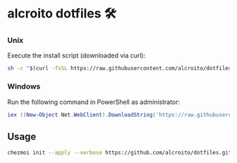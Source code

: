 # alcroito dotfiles 🛠

### Unix

Execute the install script (downloaded via curl):

```bash
sh -c "$(curl -fsSL https://raw.githubusercontent.com/alcroito/dotfiles/main/install.sh)"
```

### Windows

Run the following command in PowerShell as administrator:

```powershell
iex ((New-Object Net.WebClient).DownloadString('https://raw.githubusercontent.com/alcroito/dotfiles/main/install.ps1'))
```

## Usage

```bash
chezmoi init --apply --verbose https://github.com/alcroito/dotfiles.git
```
